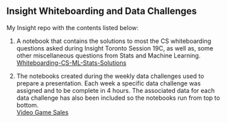 ## Insight Whiteboarding and Data Challenges

My Insight repo with the contents listed below:  

1. A notebook that contains the solutions to most the CS whiteboarding questions asked during Insight Toronto Session 19C, as well as, some other miscellaneous questions from Stats and Machine Learning.  
[Whiteboarding-CS-ML-Stats-Solutions](Whiteboarding-CS-ML-Stats-Solutions.ipynb)

2. The notebooks created during the weekly data challenges used to prepare a presentation. Each week a specific data challenge was assigned and to be complete in 4 hours. The associated data for each data challenge has also been included so the notebooks run from top to bottom.  
[Video Game Sales](Video_Game_Sales/Video-Game-Sales.ipynb)
